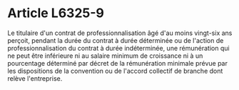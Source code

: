 # Article L6325-9

Le titulaire d'un contrat de professionnalisation âgé d'au moins vingt-six ans perçoit, pendant la durée du contrat à durée déterminée ou de l'action de professionnalisation du contrat à durée indéterminée, une rémunération qui ne peut être inférieure ni au salaire minimum de croissance ni à un pourcentage déterminé par décret de la rémunération minimale prévue par les dispositions de la convention ou de l'accord collectif de branche dont relève l'entreprise.